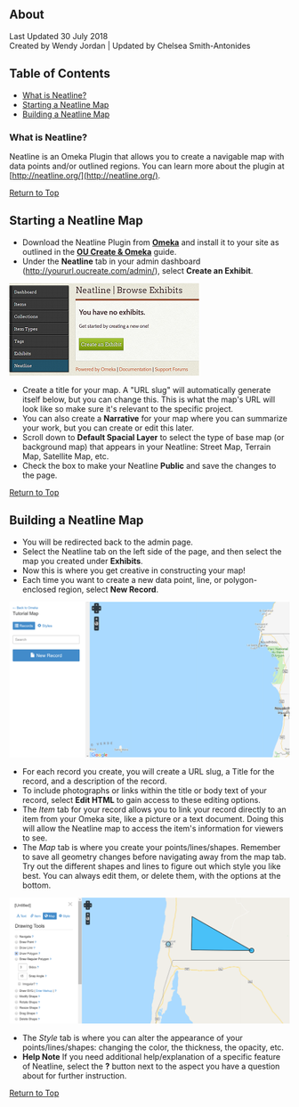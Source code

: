 ## About
Last Updated 30 July 2018  
Created by Wendy Jordan | Updated by Chelsea Smith-Antonides

## Table of Contents
* [What is Neatline?](#what-is-neatline?)
* [Starting a Neatline Map](#starting-a-neatline-map)
* [Building a Neatline Map](#building-a-neatline-map)

### What is Neatline?
Neatline is an Omeka Plugin that allows you to create a navigable map with data points and/or outlined regions. You can learn more about the plugin at [http://neatline.org/](http://neatline.org/).

[Return to Top](#about)

## Starting a Neatline Map
* Download the Neatline Plugin from **[Omeka](https://omeka.org/classic/plugins/Neatline/)** and install it to your site as outlined in the **[OU Create & Omeka](https://oudsl.github.io/OUCreate_and_Omeka/)** guide.
* Under the **Neatline** tab in your admin dashboard (http://yoururl.oucreate.com/admin/), select **Create an Exhibit**.

![create exhibit](images/neatline_001.png)

* Create a title for your map. A "URL slug" will automatically generate itself below, but you can change this. This is what the map's URL will look like so make sure it's relevant to the specific project. 
* You can also create a **Narrative** for your map where you can summarize your work, but you can create or edit this later.
* Scroll down to **Default Spacial Layer** to select the type of base map (or background map) that appears in your Neatline: Street Map, Terrain Map, Satellite Map, etc. 
* Check the box to make your Neatline **Public** and save the changes to the page.

[Return to Top](#about)

## Building a Neatline Map
* You will be redirected back to the admin page.
* Select the Neatline tab on the left side of the page, and then select the map you created under **Exhibits**.
* Now this is where you get creative in constructing your map! 
* Each time you want to create a new data point, line, or polygon-enclosed region, select **New Record**.

![new record](images/neatline_002.png)

* For each record you create, you will create a URL slug, a Title for the record, and a description of the record.
* To include photographs or links within the title or body text of your record, select **Edit HTML** to gain access to these editing options.
* The *Item* tab for your record allows you to link your record directly to an item from your Omeka site, like a picture or a text document. Doing this will allow the Neatline map to access the item's information for viewers to see.
* The *Map* tab is where you create your points/lines/shapes. Remember to save all geometry changes before navigating away from the map tab. Try out the different shapes and lines to figure out which style you like best. You can always edit them, or delete them, with the options at the bottom.

![map shapes](images/neatline_003.png)

* The *Style* tab is where you can alter the appearance of your points/lines/shapes: changing the color, the thickness, the opacity, etc. 
* **Help Note** If you need additional help/explanation of a specific feature of Neatline, select the **?** button next to the aspect you have a question about for further instruction. 

[Return to Top](#about)
